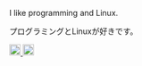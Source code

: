 I like programming and Linux.

プログラミングとLinuxが好きです。

<p align="left">
  <a href="https://github.com/Itsuki0222">
    <img height="20" src="https://komarev.com/ghpvc/?username=Itsuki0222" />
  </a>
  <a href="https://github.com/Itsuki0222">
    <img height="20" src="https://img.shields.io/github/followers/Itsuki0222?label=follow&logo=github&style=flat" />
  </a>
</p>
